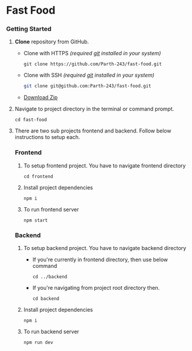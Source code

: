 # Fast Food


### Getting Started

1. **Clone** repository from GitHub.

   - Clone with HTTPS *(required [git](https://git-scm.com/) installed in your system)*

     ```shell
     git clone https://github.com/Parth-243/fast-food.git
     ```

   - Clone with SSH *(required [git](https://git-scm.com/) installed in your system)*

     ```sh
     git clone git@github.com:Parth-243/fast-food.git
     ```
   
   - [Download Zip](https://github.com/Parth-243/fast-food/archive/refs/heads/main.zip)


2. Navigate to project directory in the terminal or command prompt.

   ```shell
   cd fast-food
   ```

3. There are two sub projects frontend and backend. Follow below instructions to setup each.
    ### Frontend
    1. To setup frontend project. You have to navigate frontend directory

        ```shell
        cd frontend
        ```
    
    2. Install project dependencies
        ```shell
        npm i
        ```
    
    3. To run frontend server
        ```shell
        npm start
        ```
    
    ### Backend
    1. To setup backend project. You have to navigate backend directory
        
        - If you're currently in frontend directory, then use below command
            ```shell
            cd ../backend
            ```
        
        - If you're navigating from project root directory then.
            ```shell
            cd backend
            ```
        
    2. Install project dependencies
        ```shell
        npm i
        ```
    
    3. To run backend server
        ```shell
        npm run dev
        ```